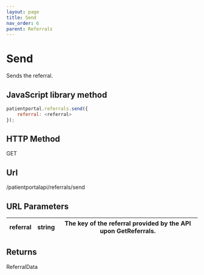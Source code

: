 ```yaml
---
layout: page
title: Send
nav_order: 6
parent: Referrals
---
```


# Send

Sends the referral.

## JavaScript library method

```javascript
patientportal.referrals.send({
    referral: <referral>
});
```

## HTTP Method

GET

## ****Url****

/patientportalapi/referrals/send

## URL Parameters

| referral | string | The key of the referral provided by the API upon GetReferrals. |
| --- | --- | --- |

## Returns

ReferralData
